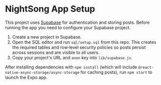 # NightSong App Setup

This project uses [Supabase](https://supabase.com) for authentication and storing posts. Before running the app you need to configure your Supabase project.

1. Create a new project in Supabase.
2. Open the SQL editor and run `sql/setup.sql` from this repo. This creates the required tables and row‑level security policies so posts persist across sessions and are visible to all users.
3. Copy your project's URL and `anon` key into `lib/supabase.js`.

After installing dependencies with `npm install` (which will include
`@react-native-async-storage/async-storage` for caching posts), run
`npm start` to launch the Expo app.

